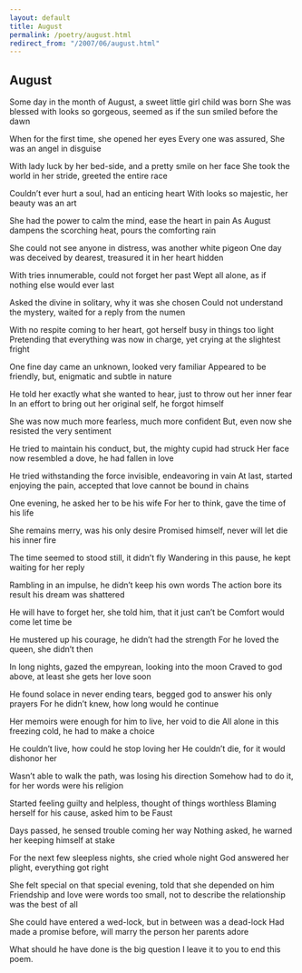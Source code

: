```yaml
---
layout: default
title: August
permalink: /poetry/august.html
redirect_from: "/2007/06/august.html"
---
```


August
------

Some day in the month of August, a sweet little girl child was born
She was blessed with looks so gorgeous, seemed as if the sun smiled before the dawn

When for the first time, she opened her eyes
Every one was assured, She was an angel in disguise

With lady luck by her bed-side, and a pretty smile on her face
She took the world in her stride, greeted the entire race

Couldn’t ever hurt a soul, had an enticing heart
With looks so majestic, her beauty was an art

She had the power to calm the mind, ease the heart in pain
As August dampens the scorching heat, pours the comforting rain

She could not see anyone in distress, was another white pigeon
One day was deceived by dearest, treasured it in her heart hidden

With tries innumerable, could not forget her past
Wept all alone, as if nothing else would ever last

Asked the divine in solitary, why it was she chosen
Could not understand the mystery, waited for a reply from the numen

With no respite coming to her heart, got herself busy in things too light
Pretending that everything was now in charge, yet crying at the slightest fright

One fine day came an unknown, looked very familiar
Appeared to be friendly, but, enigmatic and subtle in nature

He told her exactly what she wanted to hear, just to throw out her inner fear
In an effort to bring out her original self, he forgot himself

She was now much more fearless, much more confident
But, even now she resisted the very sentiment

He tried to maintain his conduct, but, the mighty cupid had struck
Her face now resembled a dove, he had fallen in love

He tried withstanding the force invisible, endeavoring in vain
At last, started enjoying the pain, accepted that love cannot be bound in chains

One evening, he asked her to be his wife
For her to think, gave the time of his life

She remains merry, was his only desire
Promised himself, never will let die his inner fire

The time seemed to stood still, it didn’t fly
Wandering in this pause, he kept waiting for her reply

Rambling in an impulse, he didn’t keep his own words
The action bore its result his dream was shattered

He will have to forget her, she told him, that it just can’t be
Comfort would come let time be

He mustered up his courage, he didn’t had the strength
For he loved the queen, she didn’t then

In long nights, gazed the empyrean, looking into the moon
Craved to god above, at least she gets her love soon

He found solace in never ending tears, begged god to answer his only prayers
For he didn’t knew, how long would he continue

Her memoirs were enough for him to live, her void to die
All alone in this freezing cold, he had to make a choice

He couldn’t live, how could he stop loving her
He couldn’t die, for it would dishonor her

Wasn’t able to walk the path, was losing his direction
Somehow had to do it, for her words were his religion

Started feeling guilty and helpless, thought of things worthless
Blaming herself for his cause, asked him to be Faust

Days passed, he sensed trouble coming her way
Nothing asked, he warned her keeping himself at stake

For the next few sleepless nights, she cried whole night
God answered her plight, everything got right

She felt special on that special evening, told that she depended on him
Friendship and love were words too small, not to describe the relationship was the best of all

She could have entered a wed-lock, but in between was a dead-lock
Had made a promise before, will marry the person her parents adore

What should he have done is the big question
I leave it to you to end this poem.
